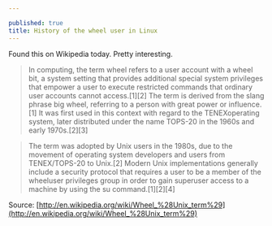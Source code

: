 ```yaml
---

published: true
title: History of the wheel user in Linux
---
```

Found this on Wikipedia today. Pretty interesting.

> In computing, the term wheel refers to a user account with a wheel bit, a system setting that provides additional special system privileges that empower a user to execute restricted commands that ordinary user accounts cannot access.[1][2] The term is derived from the slang phrase big wheel, referring to a person with great power or influence.[1] It was first used in this context with regard to the TENEXoperating system, later distributed under the name TOPS-20 in the 1960s and early 1970s.[2][3]

> The term was adopted by Unix users in the 1980s, due to the movement of operating system developers and users from TENEX/TOPS-20 to Unix.[2] Modern Unix implementations generally include a security protocol that requires a user to be a member of the wheeluser privileges group in order to gain superuser access to a machine by using the su command.[1][2][4]

Source: [http://en.wikipedia.org/wiki/Wheel_%28Unix_term%29](http://en.wikipedia.org/wiki/Wheel_%28Unix_term%29)
